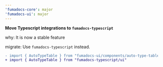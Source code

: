 ```yaml
---
'fumadocs-core': major
'fumadocs-ui': major
---
```


**Move Typescript integrations to `fumadocs-typescript`**

why: It is now a stable feature

migrate: Use `fumadocs-typescript` instead.

```diff
- import { AutoTypeTable } from "fumadocs-ui/components/auto-type-table"
+ import { AutoTypeTable } from "fumadocs-typescript/ui"
```
